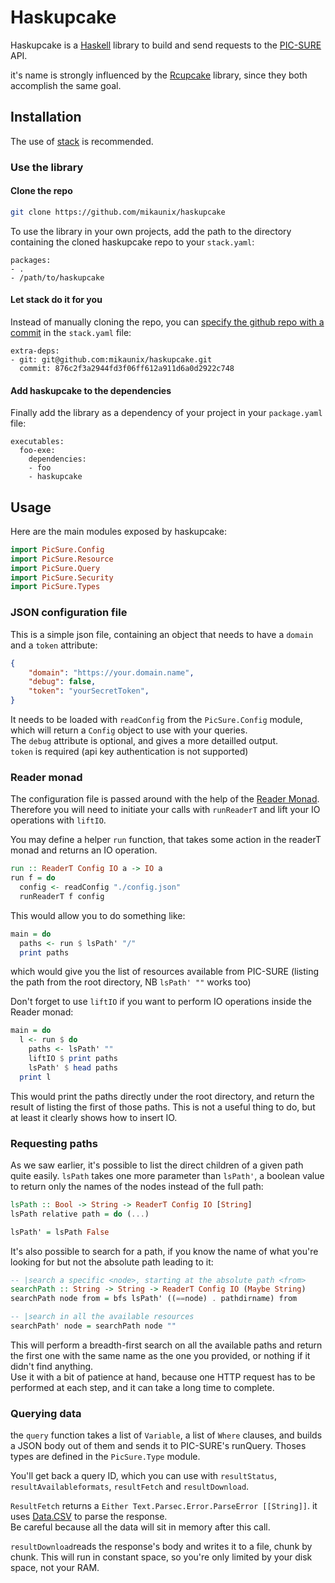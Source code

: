 # Haskupcake

Haskupcake is a [Haskell](https://www.haskell.org/) library to build and send requests to the [PIC-SURE](http://bd2k-picsure.hms.harvard.edu/) API.

it's name is strongly influenced by the [Rcupcake](https://github.com/hms-dbmi/Rcupcake) library, since they both accomplish the same goal.

## Installation

The use of [stack](https://docs.haskellstack.org/en/stable/install_and_upgrade/) is recommended.


### Use the library

#### Clone the repo

```sh
git clone https://github.com/mikaunix/haskupcake
```

To use the library in your own projects, add the path to the directory containing the cloned haskupcake repo to your `stack.yaml`:

```
packages:
- .
- /path/to/haskupcake
```
#### Let stack do it for you

Instead of manually cloning the repo, you can [specify the github repo with a commit](https://github.com/commercialhaskell/stack/blob/master/doc/yaml_configuration.md#git-and-mercurial-repos) in the `stack.yaml` file:

```
extra-deps:
- git: git@github.com:mikaunix/haskupcake.git
  commit: 876c2f3a2944fd3f06ff612a911d6a0d2922c748
```

#### Add haskupcake to the dependencies

Finally add the library as a dependency of your project in your `package.yaml` file:

```
executables:
  foo-exe:
    dependencies:
    - foo
    - haskupcake
```

## Usage

Here are the main modules exposed by haskupcake:

```haskell
import PicSure.Config
import PicSure.Resource
import PicSure.Query
import PicSure.Security
import PicSure.Types
```

### JSON configuration file

This is a simple json file, containing an object that needs to have a `domain` and a `token` attribute:

```json
{
	"domain": "https://your.domain.name",
	"debug": false,
	"token": "yourSecretToken",
}
```

It needs to be loaded with `readConfig` from the `PicSure.Config` module, which will return a `Config` object to use with your queries.  
The `debug` attribute is optional, and gives a more detailled output.  
`token` is required (api key authentication is not supported)

### Reader monad

The configuration file is passed around with the help of the [Reader Monad](https://wiki.haskell.org/All_About_Monads#The_Reader_monad).
Therefore you will need to initiate your calls with `runReaderT` and lift your IO operations with `liftIO`.

You may define a helper `run` function, that takes some action in the readerT monad and returns an IO operation.

```haskell
run :: ReaderT Config IO a -> IO a
run f = do
  config <- readConfig "./config.json"
  runReaderT f config
```

This would allow you to do something like:

```haskell
main = do
  paths <- run $ lsPath' "/"
  print paths
```

which would give you the list of resources available from PIC-SURE (listing the path from the root directory, NB `lsPath' ""` works too)

Don't forget to use `liftIO` if you want to perform IO operations inside the Reader monad:

```haskell
main = do
  l <- run $ do
    paths <- lsPath' ""
    liftIO $ print paths
    lsPath' $ head paths
  print l
```

This would print the paths directly under the root directory, and return the result of listing the first of those paths. This is not a useful thing to do, but at least it clearly shows how to insert IO.

### Requesting paths

As we saw earlier, it's possible to list the direct children of a given path quite easily. `lsPath` takes one more parameter than `lsPath'`, a boolean value to return only the names of the nodes instead of the full path:

```haskell
lsPath :: Bool -> String -> ReaderT Config IO [String]
lsPath relative path = do (...)

lsPath' = lsPath False
```

It's also possible to search for a path, if you know the name of what you're looking for but not the absolute path leading to it:

```haskell
-- |search a specific <node>, starting at the absolute path <from>
searchPath :: String -> String -> ReaderT Config IO (Maybe String)
searchPath node from = bfs lsPath' ((==node) . pathdirname) from

-- |search in all the available resources
searchPath' node = searchPath node ""
```

This will perform a breadth-first search on all the available paths and return the first one with the same name as the one you provided, or nothing if it didn't find anything.  
Use it with a bit of patience at hand, because one HTTP request has to be performed at each step, and it can take a long time to complete.

### Querying data

the `query` function takes a list of `Variable`, a list of `Where` clauses, and builds a JSON body out of them and sends it to PIC-SURE's runQuery. Thoses types are defined in the `PicSure.Type` module.

You'll get back a query ID, which you can use with `resultStatus`, `resultAvailableformats`, `resultFetch` and `resultDownload`.

`ResultFetch` returns a `Either Text.Parsec.Error.ParseError [[String]]`. it uses [Data.CSV](https://hackage.haskell.org/package/MissingH-1.4.0.1/docs/Data-CSV.html) to parse the response.  
Be careful because all the data will sit in memory after this call.

`resultDownload`reads the response's body and writes it to a file, chunk by chunk. This will run in constant space, so you're only limited by your disk space, not your RAM.
